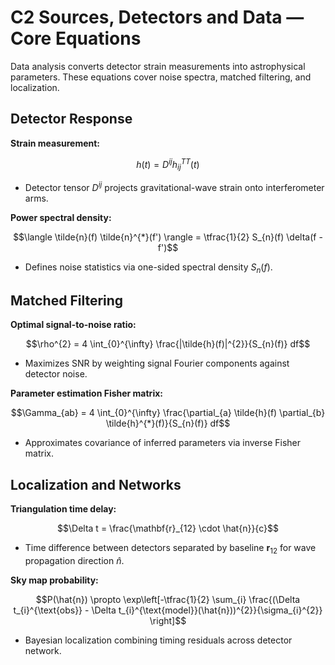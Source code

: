 # C2 Sources, Detectors and Data — Core Equations

Data analysis converts detector strain measurements into astrophysical parameters. These equations cover noise spectra, matched filtering, and localization.

## Detector Response
**Strain measurement:**

$$h(t) = D^{ij} h_{ij}^{TT}(t)$$

- Detector tensor $D^{ij}$ projects gravitational-wave strain onto interferometer arms.

**Power spectral density:**

$$\langle \tilde{n}(f) \tilde{n}^{*}(f') \rangle = \tfrac{1}{2} S_{n}(f) \delta(f - f')$$

- Defines noise statistics via one-sided spectral density $S_{n}(f)$.

## Matched Filtering
**Optimal signal-to-noise ratio:**

$$\rho^{2} = 4 \int_{0}^{\infty} \frac{|\tilde{h}(f)|^{2}}{S_{n}(f)} df$$

- Maximizes SNR by weighting signal Fourier components against detector noise.

**Parameter estimation Fisher matrix:**

$$\Gamma_{ab} = 4 \int_{0}^{\infty} \frac{\partial_{a} \tilde{h}(f) \partial_{b} \tilde{h}^{*}(f)}{S_{n}(f)} df$$

- Approximates covariance of inferred parameters via inverse Fisher matrix.

## Localization and Networks
**Triangulation time delay:**

$$\Delta t = \frac{\mathbf{r}_{12} \cdot \hat{n}}{c}$$

- Time difference between detectors separated by baseline $\mathbf{r}_{12}$ for wave propagation direction $\hat{n}$.

**Sky map probability:**

$$P(\hat{n}) \propto \exp\left[-\tfrac{1}{2} \sum_{i} \frac{(\Delta t_{i}^{\text{obs}} - \Delta t_{i}^{\text{model}}(\hat{n}))^{2}}{\sigma_{i}^{2}} \right]$$

- Bayesian localization combining timing residuals across detector network.
